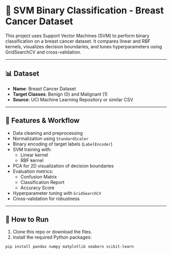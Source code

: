 # 🧠 SVM Binary Classification - Breast Cancer Dataset

This project uses Support Vector Machines (SVM) to perform binary classification on a breast cancer dataset. It compares linear and RBF kernels, visualizes decision boundaries, and tunes hyperparameters using GridSearchCV and cross-validation.

---

## 📊 Dataset

- **Name**: Breast Cancer Dataset  
- **Target Classes**: Benign (0) and Malignant (1)  
- **Source**: UCI Machine Learning Repository or similar CSV

---

## 🔧 Features & Workflow

- Data cleaning and preprocessing  
- Normalization using `StandardScaler`  
- Binary encoding of target labels (`LabelEncoder`)  
- SVM training with:  
  - Linear kernel  
  - RBF kernel  
- PCA for 2D visualization of decision boundaries  
- Evaluation metrics:  
  - Confusion Matrix  
  - Classification Report  
  - Accuracy Score  
- Hyperparameter tuning with `GridSearchCV`  
- Cross-validation for robustness  

---

## 🚀 How to Run

1. Clone this repo or download the files.  
2. Install the required Python packages:

```bash
pip install pandas numpy matplotlib seaborn scikit-learn

